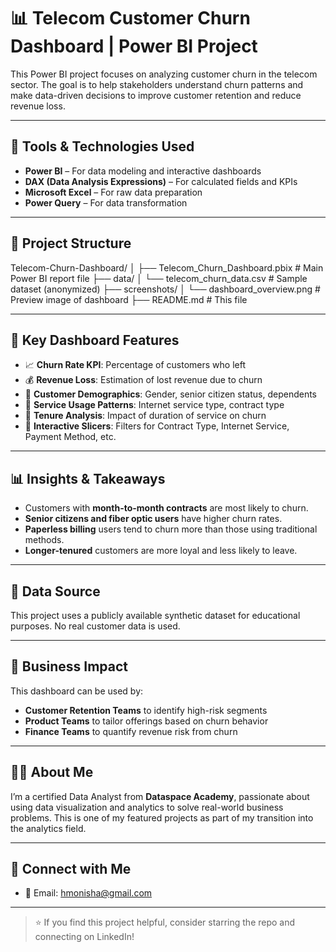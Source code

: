 # 📊 Telecom Customer Churn Dashboard | Power BI Project

This Power BI project focuses on analyzing customer churn in the telecom sector. The goal is to help stakeholders understand churn patterns and make data-driven decisions to improve customer retention and reduce revenue loss.

---

## 🧰 Tools & Technologies Used
- **Power BI** – For data modeling and interactive dashboards
- **DAX (Data Analysis Expressions)** – For calculated fields and KPIs
- **Microsoft Excel** – For raw data preparation
- **Power Query** – For data transformation

---

## 📁 Project Structure

Telecom-Churn-Dashboard/
│
├── Telecom_Churn_Dashboard.pbix # Main Power BI report file
├── data/
│ └── telecom_churn_data.csv # Sample dataset (anonymized)
├── screenshots/
│ └── dashboard_overview.png # Preview image of dashboard
├── README.md # This file


---

## 📌 Key Dashboard Features

- 📈 **Churn Rate KPI**: Percentage of customers who left
- 💰 **Revenue Loss**: Estimation of lost revenue due to churn
- 🧓 **Customer Demographics**: Gender, senior citizen status, dependents
- 📡 **Service Usage Patterns**: Internet service type, contract type
- 📅 **Tenure Analysis**: Impact of duration of service on churn
- 🧭 **Interactive Slicers**: Filters for Contract Type, Internet Service, Payment Method, etc.

---

## 📊 Insights & Takeaways

- Customers with **month-to-month contracts** are most likely to churn.
- **Senior citizens and fiber optic users** have higher churn rates.
- **Paperless billing** users tend to churn more than those using traditional methods.
- **Longer-tenured** customers are more loyal and less likely to leave.

---

## 📂 Data Source

This project uses a publicly available synthetic dataset for educational purposes. No real customer data is used.

---

## 🧠 Business Impact

This dashboard can be used by:
- **Customer Retention Teams** to identify high-risk segments
- **Product Teams** to tailor offerings based on churn behavior
- **Finance Teams** to quantify revenue risk from churn

---

## 🙋‍♀️ About Me

I’m a certified Data Analyst from **Dataspace Academy**, passionate about using data visualization and analytics to solve real-world business problems. This is one of my featured projects as part of my transition into the analytics field.

---

## 🔗 Connect with Me

- 📧 Email: hmonisha@gmail.com

---

> ⭐ If you find this project helpful, consider starring the repo and connecting on LinkedIn!

